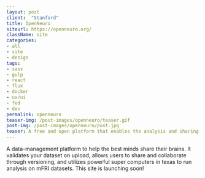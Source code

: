 ```yaml
---
layout: post
client:  "Stanford"
title: OpenNeuro
siteurl: https://openneuro.org/
className: site
categories:
- all
- site
- design
tags:
- sass
- gulp
- react
- flux
- docker
- ux/ui
- fed
- dev
permalink: openneuro
teaser-img: /post-images/openneuro/teaser.gif
post-img: /post-images/openneuro/post.jpg
teaser: A free and open platform that enables the analysis and sharing of neuroimaging data.
---
```

A data-management platform to help the best minds share their brains. It validates your dataset on upload, allows users to share and collaborate through versioning, and utilizes powerful super computers in texas  to run analysis on mFRI datasets. This site is launching soon!